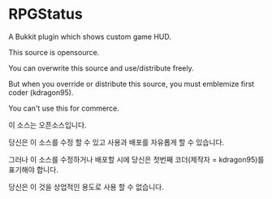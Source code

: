 ﻿RPGStatus
========

A Bukkit plugin which shows custom game HUD.

This source is opensource.

You can overwrite this source and use/distribute freely.

But when you override or distribute this source, you must emblemize first coder (kdragon95).

You can't use this for commerce.

이 소스는 오픈소스입니다.

당신은 이 소스를 수정 할 수 있고 사용과 배포를 자유롭게 할 수 있습니다.

그러나 이 소스를 수정하거나 배포할 시에 당신은 첫번째 코더(제작자 = kdragon95)를 표기해야 합니다.

당신은 이 것을 상업적인 용도로 사용 할 수 없습니다.